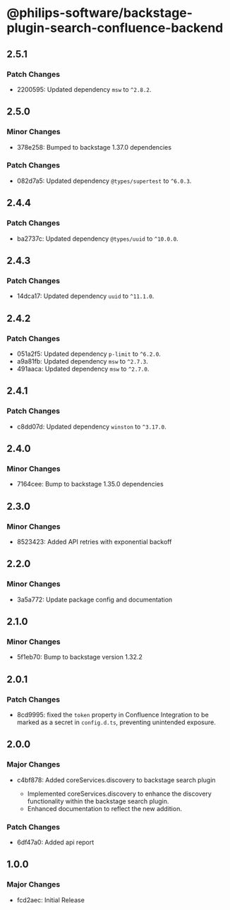 # @philips-software/backstage-plugin-search-confluence-backend

## 2.5.1

### Patch Changes

- 2200595: Updated dependency `msw` to `^2.8.2`.

## 2.5.0

### Minor Changes

- 378e258: Bumped to backstage 1.37.0 dependencies

### Patch Changes

- 082d7a5: Updated dependency `@types/supertest` to `^6.0.3`.

## 2.4.4

### Patch Changes

- ba2737c: Updated dependency `@types/uuid` to `^10.0.0`.

## 2.4.3

### Patch Changes

- 14dca17: Updated dependency `uuid` to `^11.1.0`.

## 2.4.2

### Patch Changes

- 051a2f5: Updated dependency `p-limit` to `^6.2.0`.
- a9a81fb: Updated dependency `msw` to `^2.7.3`.
- 491aaca: Updated dependency `msw` to `^2.7.0`.

## 2.4.1

### Patch Changes

- c8dd07d: Updated dependency `winston` to `^3.17.0`.

## 2.4.0

### Minor Changes

- 7164cee: Bump to backstage 1.35.0 dependencies

## 2.3.0

### Minor Changes

- 8523423: Added API retries with exponential backoff

## 2.2.0

### Minor Changes

- 3a5a772: Update package config and documentation

## 2.1.0

### Minor Changes

- 5f1eb70: Bump to backstage version 1.32.2

## 2.0.1

### Patch Changes

- 8cd9995: fixed the `token` property in Confluence Integration to be marked as a secret in `config.d.ts`, preventing unintended exposure.

## 2.0.0

### Major Changes

- c4bf878: Added coreServices.discovery to backstage search plugin

  - Implemented coreServices.discovery to enhance the discovery functionality within the backstage search plugin.
  - Enhanced documentation to reflect the new addition.

### Patch Changes

- 6df47a0: Added api report

## 1.0.0

### Major Changes

- fcd2aec: Initial Release
